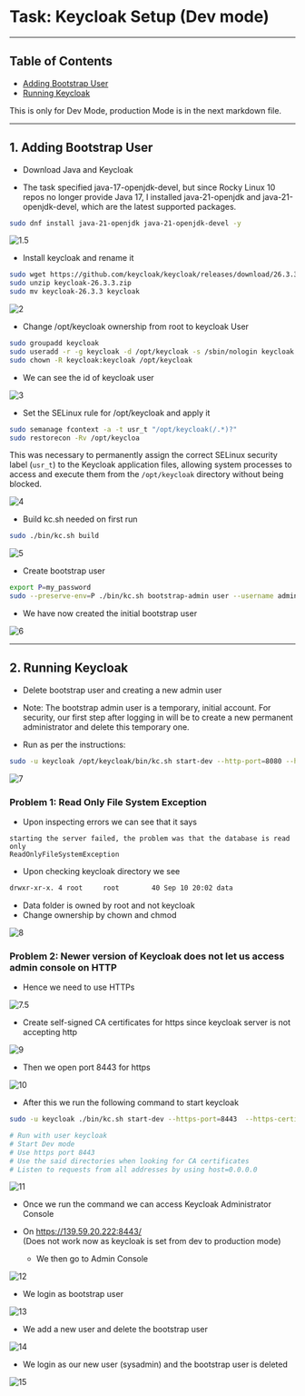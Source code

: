 # Task: Keycloak Setup (Dev mode)
---
## Table of Contents
- [Adding Bootstrap User](#1-adding-bootstrap-user)
- [Running Keycloak](#2-running-keycloak)

This is only for Dev Mode, production Mode is in the next markdown file. 

---

## 1. Adding Bootstrap User

- Download Java and Keycloak  

- The task specified java-17-openjdk-devel, but since Rocky Linux 10  repos no longer provide Java 17, I installed java-21-openjdk and  java-21-openjdk-devel, which are the latest supported packages.

```bash
sudo dnf install java-21-openjdk java-21-openjdk-devel -y
```
![1.5](./images/2/1.5.jpg)

- Install keycloak and rename it
```bash
sudo wget https://github.com/keycloak/keycloak/releases/download/26.3.3/keycloak-26.3.3.zip
sudo unzip keycloak-26.3.3.zip
sudo mv keycloak-26.3.3 keycloak
```

![2](./images/2/2.png)
- Change /opt/keycloak ownership from root to keycloak User
```bash
sudo groupadd keycloak
sudo useradd -r -g keycloak -d /opt/keycloak -s /sbin/nologin keycloak
sudo chown -R keycloak:keycloak /opt/keycloak
```
- We can see the id of keycloak user

![3](./images/2/3.jpg)

- Set the SELinux rule for /opt/keycloak and apply it 
```bash
sudo semanage fcontext -a -t usr_t "/opt/keycloak(/.*)?"
sudo restorecon -Rv /opt/keycloa
```
This was necessary to permanently assign the correct SELinux security label (`usr_t`) to the Keycloak application files, allowing system processes to access and execute them from the `/opt/keycloak` directory without being blocked.

![4](./images/2/4.png)

- Build kc.sh needed on first run
```bash
sudo ./bin/kc.sh build
```
![5](./images/2/5.png)

- Create bootstrap user
```bash
export P=my_password
sudo --preserve-env=P ./bin/kc.sh bootstrap-admin user --username admin --password=env P
```
- We have now created the initial bootstrap user

![6](./images/2/6.png)

---

## 2. Running Keycloak

- Delete bootstrap user and creating a new admin user  
- Note: The bootstrap admin user is a temporary, initial account. For security, our first step after logging in will be to create a new permanent administrator and delete this temporary one.

- Run as per the instructions:
```bash
sudo -u keycloak /opt/keycloak/bin/kc.sh start-dev --http-port=8080 --http-host=0.0.0.0  
```
![7](./images/2/7.png)

### Problem 1: Read Only File System Exception
- Upon inspecting errors we can see that it says  
```
starting the server failed, the problem was that the database is read only
ReadOnlyFileSystemException
```
- Upon checking keycloak directory we see
```bash
drwxr-xr-x. 4 root     root        40 Sep 10 20:02 data
```
- Data folder is owned by root and not keycloak  
- Change ownership by chown and chmod

![8](./images/2/8.png)

### Problem 2: Newer version of Keycloak does not let us access admin console on HTTP
- Hence we need to use HTTPs

![7.5](./images/2/7.5.png)

- Create self-signed CA certificates for https since keycloak server is not accepting http

![9](./images/2/9.png)

- Then we open port 8443 for https

![10](./images/2/10.png)

- After this we run the following command to start keycloak 
```bash
sudo -u keycloak ./bin/kc.sh start-dev --https-port=8443  --https-certificate-file=/etc/keycloak/certs/keycloak.crt  --https-certificate-key-file=/etc/keycloak/certs/keycloak.key  --http-host=0.0.0.0

# Run with user keycloak
# Start Dev mode
# Use https port 8443
# Use the said directories when looking for CA certificates
# Listen to requests from all addresses by using host=0.0.0.0
```
![11](./images/2/11.png)

- Once we run the command we can access Keycloak Administrator Console  
- On https://139.59.20.222:8443/  
(Does not work now as keycloak is set from dev to production mode)
  
  - We then go to Admin Console

![12](./images/2/12.png)

  - We login as bootstrap user

![13](./images/2/13.png)

  - We add a new user and delete the bootstrap user

![14](./images/2/14.png)

  - We login as our new user (sysadmin) and the bootstrap user is deleted

![15](./images/2/15.png)
